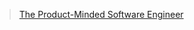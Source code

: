 > [The Product-Minded Software Engineer](https://blog.pragmaticengineer.com/the-product-minded-engineer/)